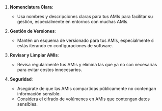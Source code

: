 1. **Nomenclatura Clara**:
    
    - Usa nombres y descripciones claras para tus AMIs para facilitar su gestión, especialmente en entornos con muchas AMIs.

2. **Gestión de Versiones**:
    
    - Mantén un esquema de versionado para tus AMIs, especialmente si estás iterando en configuraciones de software.

3. **Revisar y Limpiar AMIs**:
    
    - Revisa regularmente tus AMIs y elimina las que ya no son necesarias para evitar costos innecesarios.

4. **Seguridad**:
    
    - Asegúrate de que las AMIs compartidas públicamente no contengan información sensible.
    - Considera el cifrado de volúmenes en AMIs que contengan datos sensibles.